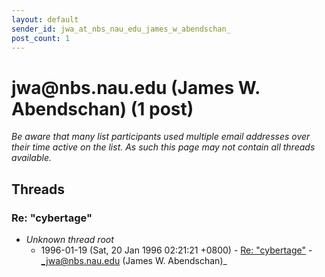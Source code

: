 ```yaml
---
layout: default
sender_id: jwa_at_nbs_nau_edu_james_w_abendschan_
post_count: 1
---
```


# jwa<span>@</span>nbs.nau.edu (James W. Abendschan) (1 post)

_Be aware that many list participants used multiple email addresses over their time active on the list. As such this page may not contain all threads available._

## Threads

### Re: "cybertage"
+ _Unknown thread root_
  + 1996-01-19 (Sat, 20 Jan 1996 02:21:21 +0800) - [Re: "cybertage"](/archive/1996/01/1d346e3b56029bc439df3eb168ad00cadf04c1ffe65fca15319b76582cfc238b) - _jwa@nbs.nau.edu (James W. Abendschan)_

